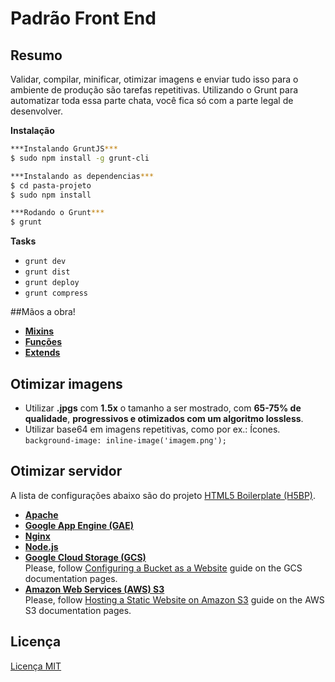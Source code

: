 # Padrão Front End


## Resumo

Validar, compilar, minificar, otimizar imagens e enviar tudo isso para o ambiente de produção são tarefas repetitivas. Utilizando o Grunt para automatizar toda essa parte chata, você fica só com a parte legal de desenvolver.


**Instalação**

```sh
***Instalando GruntJS***
$ sudo npm install -g grunt-cli

***Instalando as dependencias***
$ cd pasta-projeto
$ sudo npm install

***Rodando o Grunt***
$ grunt
```

**Tasks**

- `grunt dev`
- `grunt dist`
- `grunt deploy`
- `grunt compress`


##Mãos a obra!

- **[Mixins](docs/mixins.md)**
- **[Funções](docs/funcoes.md)**
- **[Extends](docs/extends.md)**


## Otimizar imagens

- Utilizar **.jpgs** com **1.5x** o tamanho a ser mostrado, com **65-75% de qualidade**, **progressivos e otimizados com um algoritmo lossless**.
- Utilizar base64 em imagens repetitivas, como por ex.: Ícones. `background-image: inline-image('imagem.png');
`

## Otimizar servidor

A lista de configurações abaixo são do projeto [HTML5 Boilerplate (H5BP)][9].

- **[Apache][5]**
- **[Google App Engine (GAE)][6]**
- **[Nginx][7]**
- **[Node.js][8]**
- **[Google Cloud Storage (GCS)][1]**<br>
Please, follow [Configuring a Bucket as a Website][2] guide on the GCS documentation pages.
- **[Amazon Web Services (AWS) S3][3]**<br>
Please, follow [Hosting a Static Website on Amazon S3][4] guide on the AWS S3 documentation pages.

[1]: https://cloud.google.com/products/cloud-storage/
[2]: https://developers.google.com/storage/docs/website-configuration
[3]: http://aws.amazon.com/s3/
[4]: http://docs.aws.amazon.com/AmazonS3/latest/dev/WebsiteHosting.html
[5]: https://github.com/h5bp/server-configs-apache
[6]: https://github.com/h5bp/server-configs-gae
[7]: https://github.com/h5bp/server-configs-nginx
[8]: https://github.com/h5bp/server-configs-node
[9]: http://html5boilerplate.com/


## Licença

[Licença MIT](https://github.com/brunogallo/padrao-front-end/blob/master/LICENSE)
